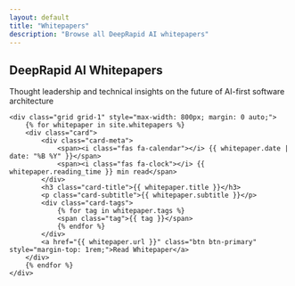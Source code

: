 ```yaml
---
layout: default
title: "Whitepapers"
description: "Browse all DeepRapid AI whitepapers"
---
```


<section class="container p-8">
    <div class="text-center mb-8">
        <h1>DeepRapid AI Whitepapers</h1>
        <p>Thought leadership and technical insights on the future of AI-first software architecture</p>
    </div>
    
    <div class="grid grid-1" style="max-width: 800px; margin: 0 auto;">
        {% for whitepaper in site.whitepapers %}
        <div class="card">
            <div class="card-meta">
                <span><i class="fas fa-calendar"></i> {{ whitepaper.date | date: "%B %Y" }}</span>
                <span><i class="fas fa-clock"></i> {{ whitepaper.reading_time }} min read</span>
            </div>
            <h3 class="card-title">{{ whitepaper.title }}</h3>
            <p class="card-subtitle">{{ whitepaper.subtitle }}</p>
            <div class="card-tags">
                {% for tag in whitepaper.tags %}
                <span class="tag">{{ tag }}</span>
                {% endfor %}
            </div>
            <a href="{{ whitepaper.url }}" class="btn btn-primary" style="margin-top: 1rem;">Read Whitepaper</a>
        </div>
        {% endfor %}
    </div>
</section> 